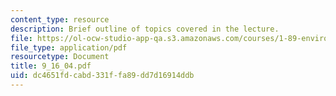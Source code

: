 ```yaml
---
content_type: resource
description: Brief outline of topics covered in the lecture.
file: https://ol-ocw-studio-app-qa.s3.amazonaws.com/courses/1-89-environmental-microbiology-fall-2004/dc4651fdcabd331ffa89dd7d16914ddb_9_16_04.pdf
file_type: application/pdf
resourcetype: Document
title: 9_16_04.pdf
uid: dc4651fd-cabd-331f-fa89-dd7d16914ddb
---
```

